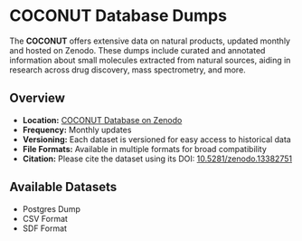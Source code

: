 # COCONUT Database Dumps

The **COCONUT** offers extensive data on natural products, updated monthly and hosted on Zenodo. These dumps include curated and annotated information about small molecules extracted from natural sources, aiding in research across drug discovery, mass spectrometry, and more.

## Overview

- **Location:** [COCONUT Database on Zenodo](https://zenodo.org/record/13382751)
- **Frequency:** Monthly updates
- **Versioning:** Each dataset is versioned for easy access to historical data
- **File Formats:** Available in multiple formats for broad compatibility
- **Citation:** Please cite the dataset using its DOI: [10.5281/zenodo.13382751](https://doi.org/10.5281/zenodo.13382751)

## Available Datasets

- Postgres Dump
- CSV Format
- SDF Format